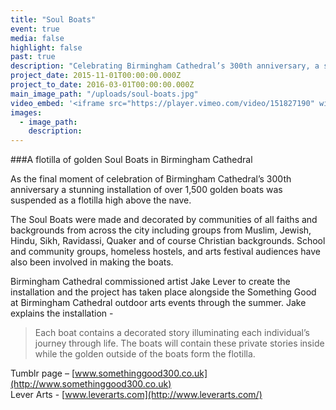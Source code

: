 ```yaml
---
title: "Soul Boats"
event: true
media: false
highlight: false
past: true
description: "Celebrating Birmingham Cathedral’s 300th anniversary, a stunning installation of over 1,500 golden boats was suspended as a flotilla high above the nave."
project_date: 2015-11-01T00:00:00.000Z
project_to_date: 2016-03-01T00:00:00.000Z
main_image_path: "/uploads/soul-boats.jpg"
video_embed: '<iframe src="https://player.vimeo.com/video/151827190" width="640" height="360" frameborder="0" webkitallowfullscreen mozallowfullscreen allowfullscreen></iframe>'
images:
  - image_path:
    description:
---
```


###A flotilla of golden Soul Boats in Birmingham Cathedral

As the final moment of celebration of Birmingham Cathedral’s 300th anniversary a
stunning installation of over 1,500 golden boats was suspended as a flotilla high
above the nave.  

The Soul Boats were made and decorated by communities of all faiths and backgrounds
from across the city including groups from Muslim, Jewish, Hindu, Sikh, Ravidassi,
Quaker and of course Christian backgrounds.  School and community groups, homeless hostels,
and arts festival audiences have also been involved in making the boats.

Birmingham Cathedral commissioned artist Jake Lever to create the installation and
the project has taken place alongside the Something Good at Birmingham Cathedral 
outdoor arts events through the summer. Jake explains the installation -

> Each boat contains a decorated story illuminating each individual’s journey through life.
> The boats will contain these private stories inside while the golden outside of the boats 
> form the flotilla.

Tumblr page – [www.somethinggood300.co.uk](http://www.somethinggood300.co.uk)  
Lever Arts - [www.leverarts.com](http://www.leverarts.com/)